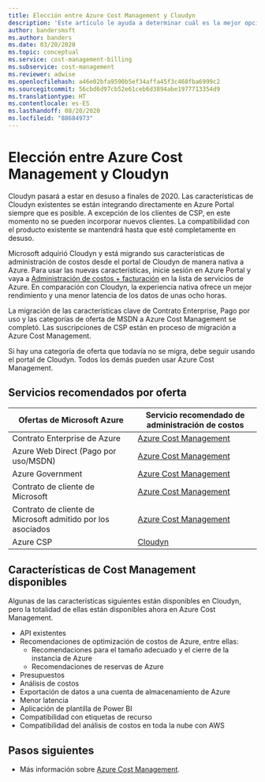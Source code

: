 ```yaml
---
title: Elección entre Azure Cost Management y Cloudyn
description: 'Este artículo le ayuda a determinar cuál es la mejor opción para sus necesidades de administración de costos: Azure Cost Management o Cloudyn.'
author: bandersmsft
ms.author: banders
ms.date: 03/20/2020
ms.topic: conceptual
ms.service: cost-management-billing
ms.subservice: cost-management
ms.reviewer: adwise
ms.openlocfilehash: a46e02bfa9590b5ef34affa45f3c468fba6999c2
ms.sourcegitcommit: 56cbd6d97cb52e61ceb6d3894abe1977713354d9
ms.translationtype: HT
ms.contentlocale: es-ES
ms.lasthandoff: 08/20/2020
ms.locfileid: "88684973"
---
```

# <a name="choose-between-azure-cost-management-and-cloudyn"></a>Elección entre Azure Cost Management y Cloudyn

Cloudyn pasará a estar en desuso a finales de 2020. Las características de Cloudyn existentes se están integrando directamente en Azure Portal siempre que es posible. A excepción de los clientes de CSP, en este momento no se pueden incorporar nuevos clientes. La compatibilidad con el producto existente se mantendrá hasta que esté completamente en desuso.

Microsoft adquirió Cloudyn y está migrando sus características de administración de costos desde el portal de Cloudyn de manera nativa a Azure. Para usar las nuevas características, inicie sesión en Azure Portal y vaya a [Administración de costos + facturación](https://ms.portal.azure.com/#blade/Microsoft_Azure_CostManagement/Menu/overview) en la lista de servicios de Azure. En comparación con Cloudyn, la experiencia nativa ofrece un mejor rendimiento y una menor latencia de los datos de unas ocho horas.

La migración de las características clave de Contrato Enterprise, Pago por uso y las categorías de oferta de MSDN a Azure Cost Management se completó. Las suscripciones de CSP están en proceso de migración a Azure Cost Management.

Si hay una categoría de oferta que todavía no se migra, debe seguir usando el portal de Cloudyn. Todos los demás pueden usar Azure Cost Management.

## <a name="recommended-services-by-offer"></a>Servicios recomendados por oferta

| Ofertas de Microsoft Azure | Servicio recomendado de administración de costos |
| --- | --- |
| Contrato Enterprise de Azure | [Azure Cost Management](https://ms.portal.azure.com/#blade/Microsoft_Azure_CostManagement/Menu/overview) |
| Azure Web Direct (Pago por uso/MSDN) | [Azure Cost Management](https://ms.portal.azure.com/#blade/Microsoft_Azure_CostManagement/Menu/overview) |
| Azure Government | [Azure Cost Management](https://ms.portal.azure.com/#blade/Microsoft_Azure_CostManagement/Menu/overview) |
| Contrato de cliente de Microsoft | [Azure Cost Management](https://ms.portal.azure.com/#blade/Microsoft_Azure_CostManagement/Menu/overview)|
| Contrato de cliente de Microsoft admitido por los asociados | [Azure Cost Management](https://ms.portal.azure.com/#blade/Microsoft_Azure_CostManagement/Menu/overview)|
| Azure CSP | [Cloudyn](https://azure.cloudyn.com) |


## <a name="available-cost-management-features"></a>Características de Cost Management disponibles

Algunas de las características siguientes están disponibles en Cloudyn, pero la totalidad de ellas están disponibles ahora en Azure Cost Management.

- API existentes
- Recomendaciones de optimización de costos de Azure, entre ellas:
    - Recomendaciones para el tamaño adecuado y el cierre de la instancia de Azure
    - Recomendaciones de reservas de Azure
- Presupuestos
- Análisis de costos
- Exportación de datos a una cuenta de almacenamiento de Azure
- Menor latencia
- Aplicación de plantilla de Power BI
- Compatibilidad con etiquetas de recurso
- Compatibilidad del análisis de costos en toda la nube con AWS

## <a name="next-steps"></a>Pasos siguientes
- Más información sobre [Azure Cost Management](../cost-management-billing-overview.md).